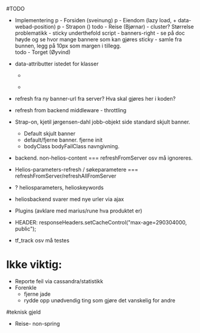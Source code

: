 #TODO
- Implementering
  p     - Forsiden  (sveinung)
  p     - Eiendom   (lazy load, + data-webad-position)
  p     - Strapon   ()
  todo  - Reise     (Bjørnar)
          - cluster? Størrelse problematikk
          - sticky underthefold script - banners-right
            - se på doc høyde og se hvor mange bannere som kan gjøres sticky
            - samle fra bunnen, legg på 10px som margen i tillegg.    
  todo  - Torget    (Øyvind)


- data-attributter istedet for klasser
  - <div data-webads="true" id="?"></div>
  - <div data-webads="lazy" data-webad-position="lazy"></div>
  


- refresh fra ny banner-url fra server? Hva skal gjøres her i koden?
- refresh from backend middleware - throttling

- Strap-on, kjetil jørgensen-dahl jobb-objekt side standard skjult banner.
  - Default skjult banner
  - default/fjerne banner. fjerne init
  - bodyClass bodyFailClass navngivning.

- backend. non-helios-content === refreshFromServer osv må ignoreres.

- Helios-parameters-refresh / søkeparametere === refreshFromServer/refreshAllFromServer
- ? heliosparameters, helioskeywords
- heliosbackend svarer med nye urler via ajax
- Plugins (avklare med marius/rune hva produktet er)
- HEADER: responseHeaders.setCacheControl("max-age=290304000, public");
- tf_track osv må testes

# Ikke viktig:
- Reporte feil via cassandra/statistikk
- Forenkle
  - fjerne jade
  - rydde opp unødvendig ting som gjøre det vanskelig for andre

#teknisk gjeld
  - Reise- non-spring